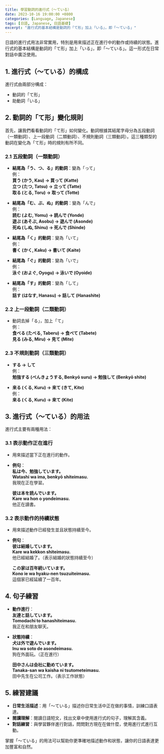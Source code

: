```yaml
---
title: 學習動詞的進行式（〜ている）
date: 2023-10-16 19:00:00 +0800
categories: [Language, Japanese]
tags: [日語, Japanese, 日語基礎] 
excerpt: "進行式的基本結構是動詞的「て形」加上「いる」，即「〜ている」"
---
```


日語的進行式用法非常實用，特別是用來描述正在進行中的動作或持續的狀態。進行式的基本結構是動詞的「て形」加上「いる」，即「〜ている」。這一形式在日常對話中廣泛使用。

## **1. 進行式（〜ている）的構成**

進行式由兩部分構成：
- 動詞的「て形」
- 助動詞「いる」

## **2. 動詞的「て形」變化規則**

首先，讓我們看看動詞的「て形」如何變化。動詞根據其結尾字母分為五段動詞（一類動詞）、上一段動詞（二類動詞）、不規則動詞（三類動詞）。這三種類型的動詞在變化為「て形」時的規則有所不同。

### **2.1 五段動詞（一類動詞）**

- **結尾為「う、つ、る」的動詞**：變為「って」  
  例：  
  **買う (かう, Kau) → 買って (Katte)**  
  **立つ (たつ, Tatsu) → 立って (Tatte)**  
  **取る (とる, Toru) → 取って (Totte)**

- **結尾為「む、ぶ、ぬ」的動詞**：變為「んで」  
  例：  
  **読む (よむ, Yomu) → 読んで (Yonde)**  
  **遊ぶ (あそぶ, Asobu) → 遊んで (Asonde)**  
  **死ぬ (しぬ, Shinu) → 死んで (Shinde)**

- **結尾為「く」的動詞**：變為「いて」  
  例：  
  **書く (かく, Kaku) → 書いて (Kaite)**

- **結尾為「ぐ」的動詞**：變為「いで」  
  例：  
  **泳ぐ (およぐ, Oyogu) → 泳いで (Oyoide)**

- **結尾為「す」的動詞**：變為「して」  
  例：  
  **話す (はなす, Hanasu) → 話して (Hanashite)**

### **2.2 上一段動詞（二類動詞）**

- 動詞去掉「る」，加上「て」  
  例：  
  **食べる (たべる, Taberu) → 食べて (Tabete)**  
  **見る (みる, Miru) → 見て (Mite)**

### **2.3 不規則動詞（三類動詞）**

- **する → して**  
  例：  
  **勉強する (べんきょうする, Benkyō suru) → 勉強して (Benkyō shite)**

- **来る (くる, Kuru) → 来て (きて, Kite)**  
  例：  
  **来る (くる, Kuru) → 来て (Kite)**

## **3. 進行式（〜ている）的用法**

進行式主要有兩種用法：

### **3.1 表示動作正在進行**
- 用來描述當下正在進行的動作。
- **例句**：  
  **私は今、勉強しています。**  
  **Watashi wa ima, benkyō shiteimasu.**  
  我現在正在學習。

  **彼は本を読んでいます。**  
  **Kare wa hon o yondeimasu.**  
  他正在讀書。

### **3.2 表示動作的持續狀態**
- 用來描述動作已經發生並且狀態持續至今。
- **例句**：  
  **彼は結婚しています。**  
  **Kare wa kekkon shiteimasu.**  
  他已經結婚了。（表示結婚的狀態持續至今）

  **この家は百年続いています。**  
  **Kono ie wa hyaku-nen tsuzuiteimasu.**  
  這個家已經延續了一百年。

## **4. 句子練習**

- **動作進行**：  
  **友達と話しています。**  
  **Tomodachi to hanashiteimasu.**  
  我正在和朋友聊天。

- **狀態持續**：  
  **犬は外で遊んでいます。**  
  **Inu wa soto de asondeimasu.**  
  狗在外面玩。（正在進行）

  **田中さんは会社に勤めています。**  
  **Tanaka-san wa kaisha ni tsutometeimasu.**  
  田中先生在公司工作。（表示工作狀態）

## **5. 練習建議**

- **日常生活描述**：用「〜ている」描述你日常生活中正在做的事情，訓練口語表達。
- **閱讀理解**：閱讀日語短文，找出文章中使用進行式的句子，理解其含義。
- **對話練習**：與學習夥伴進行對話，問問對方現在在做什麼，使用進行式進行互動。

掌握「〜ている」的用法可以幫助你更準確地描述動作和狀態，讓你的日語表達更加豐富和自然。
